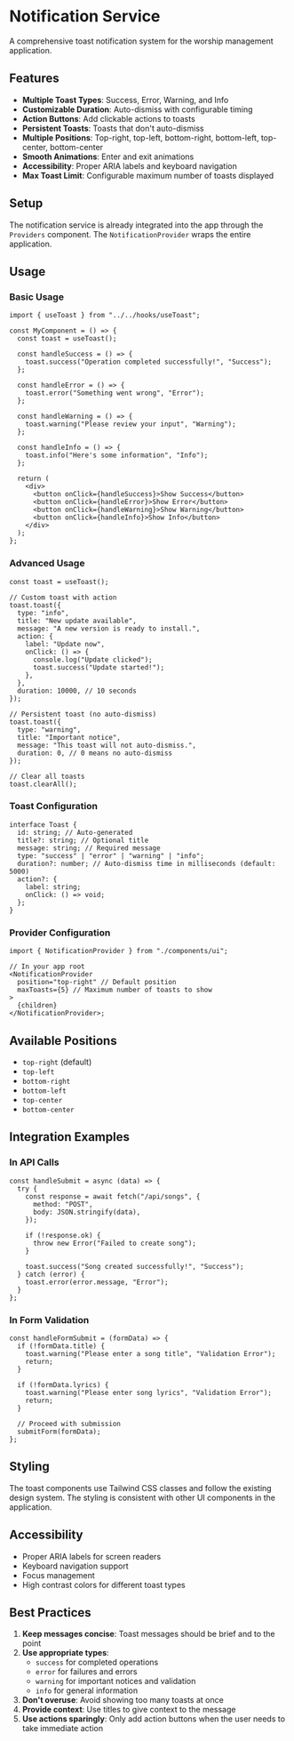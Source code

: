 # Notification Service

A comprehensive toast notification system for the worship management application.

## Features

- **Multiple Toast Types**: Success, Error, Warning, and Info
- **Customizable Duration**: Auto-dismiss with configurable timing
- **Action Buttons**: Add clickable actions to toasts
- **Persistent Toasts**: Toasts that don't auto-dismiss
- **Multiple Positions**: Top-right, top-left, bottom-right, bottom-left, top-center, bottom-center
- **Smooth Animations**: Enter and exit animations
- **Accessibility**: Proper ARIA labels and keyboard navigation
- **Max Toast Limit**: Configurable maximum number of toasts displayed

## Setup

The notification service is already integrated into the app through the `Providers` component. The `NotificationProvider` wraps the entire application.

## Usage

### Basic Usage

```tsx
import { useToast } from "../../hooks/useToast";

const MyComponent = () => {
  const toast = useToast();

  const handleSuccess = () => {
    toast.success("Operation completed successfully!", "Success");
  };

  const handleError = () => {
    toast.error("Something went wrong", "Error");
  };

  const handleWarning = () => {
    toast.warning("Please review your input", "Warning");
  };

  const handleInfo = () => {
    toast.info("Here's some information", "Info");
  };

  return (
    <div>
      <button onClick={handleSuccess}>Show Success</button>
      <button onClick={handleError}>Show Error</button>
      <button onClick={handleWarning}>Show Warning</button>
      <button onClick={handleInfo}>Show Info</button>
    </div>
  );
};
```

### Advanced Usage

```tsx
const toast = useToast();

// Custom toast with action
toast.toast({
  type: "info",
  title: "New update available",
  message: "A new version is ready to install.",
  action: {
    label: "Update now",
    onClick: () => {
      console.log("Update clicked");
      toast.success("Update started!");
    },
  },
  duration: 10000, // 10 seconds
});

// Persistent toast (no auto-dismiss)
toast.toast({
  type: "warning",
  title: "Important notice",
  message: "This toast will not auto-dismiss.",
  duration: 0, // 0 means no auto-dismiss
});

// Clear all toasts
toast.clearAll();
```

### Toast Configuration

```tsx
interface Toast {
  id: string; // Auto-generated
  title?: string; // Optional title
  message: string; // Required message
  type: "success" | "error" | "warning" | "info";
  duration?: number; // Auto-dismiss time in milliseconds (default: 5000)
  action?: {
    label: string;
    onClick: () => void;
  };
}
```

### Provider Configuration

```tsx
import { NotificationProvider } from "./components/ui";

// In your app root
<NotificationProvider
  position="top-right" // Default position
  maxToasts={5} // Maximum number of toasts to show
>
  {children}
</NotificationProvider>;
```

## Available Positions

- `top-right` (default)
- `top-left`
- `bottom-right`
- `bottom-left`
- `top-center`
- `bottom-center`

## Integration Examples

### In API Calls

```tsx
const handleSubmit = async (data) => {
  try {
    const response = await fetch("/api/songs", {
      method: "POST",
      body: JSON.stringify(data),
    });

    if (!response.ok) {
      throw new Error("Failed to create song");
    }

    toast.success("Song created successfully!", "Success");
  } catch (error) {
    toast.error(error.message, "Error");
  }
};
```

### In Form Validation

```tsx
const handleFormSubmit = (formData) => {
  if (!formData.title) {
    toast.warning("Please enter a song title", "Validation Error");
    return;
  }

  if (!formData.lyrics) {
    toast.warning("Please enter song lyrics", "Validation Error");
    return;
  }

  // Proceed with submission
  submitForm(formData);
};
```

## Styling

The toast components use Tailwind CSS classes and follow the existing design system. The styling is consistent with other UI components in the application.

## Accessibility

- Proper ARIA labels for screen readers
- Keyboard navigation support
- Focus management
- High contrast colors for different toast types

## Best Practices

1. **Keep messages concise**: Toast messages should be brief and to the point
2. **Use appropriate types**:
   - `success` for completed operations
   - `error` for failures and errors
   - `warning` for important notices and validation
   - `info` for general information
3. **Don't overuse**: Avoid showing too many toasts at once
4. **Provide context**: Use titles to give context to the message
5. **Use actions sparingly**: Only add action buttons when the user needs to take immediate action
